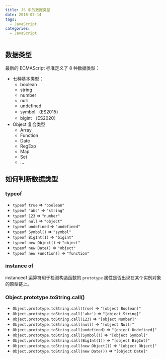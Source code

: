 ```yaml
---
title: JS 中的数据类型
date: 2018-07-14
tags:
  - JavaScript
categories:
  - JavaScript
---
```


## 数据类型

最新的 ECMAScript 标准定义了 8 种数据类型：

- 七种基本类型：
  - boolean
  - string
  - number
  - null
  - undefined
  - symbol （ES2015）
  - bigint （ES2020）
- Object 复合类型
  - Array
  - Function
  - Date
  - RegExp
  - Map
  - Set
  - ...

## 如何判断数据类型

### typeof

- `typeof true` => `"boolean"`
- `typeof 'abc'` => `"string"`
- `typeof 123` => `"number"`
- `typeof null` => `"object"`
- `typeof undefined` => `"undefined"`
- `typeof Symbol()` => `"symbol"`
- `typeof BigInt(1)` => `"bigint"`
- `typeof new Object()` => `"object"`
- `typeof new Date()` => `"object"`
- `typeof new Function()` => `"function"`

### instance of

instanceof 运算符用于检测构造函数的 `prototype` 属性是否出现在某个实例对象的原型链上。

### Object.prototype.toString.call()

- `Object.prototype.toString.call(true)` => `"[object Boolean]"`
- `Object.prototype.toString.call('abc')` => `"[object String]"`
- `Object.prototype.toString.call(123)` => `"[object Number]"`
- `Object.prototype.toString.call(null)` => `"[object Null]"`
- `Object.prototype.toString.call(undefined)` => `"[object Undefined]"`
- `Object.prototype.toString.call(Symbol())` => `"[object Symbol]"`
- `Object.prototype.toString.call(BigInt(1))` => `"[object BigInt]"`
- `Object.prototype.toString.call(new Object())` => `"[object Object]"`
- `Object.prototype.toString.call(new Date())` => `"[object Date]"`
